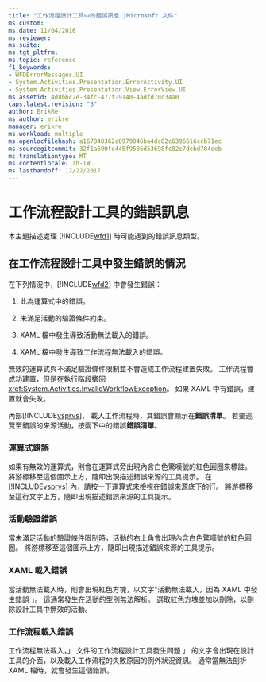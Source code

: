```yaml
---
title: "工作流程設計工具中的錯誤訊息 |Microsoft 文件"
ms.custom: 
ms.date: 11/04/2016
ms.reviewer: 
ms.suite: 
ms.tgt_pltfrm: 
ms.topic: reference
f1_keywords:
- WFDErrorMessages.UI
- System.Activities.Presentation.ErrorActivity.UI
- System.Activities.Presentation.View.ErrorView.UI
ms.assetid: 4d8bbc2e-34fc-477f-9140-4adfd70c34a0
caps.latest.revision: "5"
author: ErikRe
ms.author: erikre
manager: erikre
ms.workload: multiple
ms.openlocfilehash: a167848362c8979046ba4dc02c6396616ccb71ec
ms.sourcegitcommit: 32f1a690fc445f9586d53698fc82c7debd784eeb
ms.translationtype: MT
ms.contentlocale: zh-TW
ms.lasthandoff: 12/22/2017
---
```

# <a name="error-messages-in-workflow-designer"></a>工作流程設計工具的錯誤訊息
本主題描述處理 [!INCLUDE[wfd1](../workflow-designer/includes/wfd1_md.md)] 時可能遇到的錯誤訊息類型。  
  
## <a name="situations-in-which-errors-in-the-workflow-designer-occur"></a>在工作流程設計工具中發生錯誤的情況  
 在下列情況中，[!INCLUDE[wfd2](../workflow-designer/includes/wfd2_md.md)] 中會發生錯誤：  
  
1.  此為運算式中的錯誤。  
  
2.  未滿足活動的驗證條件約束。  
  
3.  XAML 檔中發生導致活動無法載入的錯誤。  
  
4.  XAML 檔中發生導致工作流程無法載入的錯誤。  
  
 無效的運算式與不滿足驗證條件限制並不會造成工作流程建置失敗。 工作流程會成功建置，但是在執行階段擲回 <xref:System.Activities.InvalidWorkflowException>。 如果 XAML 中有錯誤，建置就會失敗。  
  
 內部[!INCLUDE[vsprvs](../code-quality/includes/vsprvs_md.md)]、 載入工作流程時，其錯誤會顯示在**錯誤清單**。 若要巡覽至錯誤的來源活動，按兩下中的錯誤**錯誤清單**。  
  
### <a name="expression-errors"></a>運算式錯誤  
 如果有無效的運算式，則會在運算式旁出現內含白色驚嘆號的紅色圓圈來標註。 將游標移至這個圖示上方，隨即出現描述錯誤來源的工具提示。 在 [!INCLUDE[vsprvs](../code-quality/includes/vsprvs_md.md)] 內，請按一下運算式來檢視在錯誤來源底下的行。 將游標移至這行文字上方，隨即出現描述錯誤來源的工具提示。  
  
### <a name="activity-validation-errors"></a>活動驗證錯誤  
 當未滿足活動的驗證條件限制時，活動的右上角會出現內含白色驚嘆號的紅色圓圈。 將游標移至這個圖示上方，隨即出現描述錯誤來源的工具提示。  
  
### <a name="xaml-load-errors"></a>XAML 載入錯誤  
 當活動無法載入時，則會出現紅色方塊，以文字"活動無法載入，因為 XAML 中發生錯誤 」。 這通常發生在活動的型別無法解析。 選取紅色方塊並加以刪除，以刪除設計工具中無效的活動。  
  
### <a name="workflow-load-errors"></a>工作流程載入錯誤  
 工作流程無法載入，」 文件的工作流程設計工具發生問題 」 的文字會出現在設計工具的介面，以及載入工作流程的失敗原因的例外狀況資訊。 通常當無法剖析 XAML 檔時，就會發生這個錯誤。